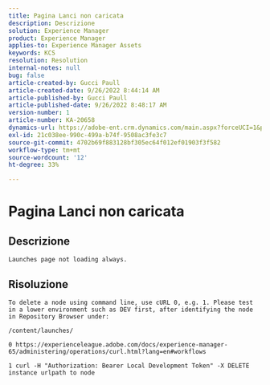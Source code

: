 ```yaml
---
title: Pagina Lanci non caricata
description: Descrizione
solution: Experience Manager
product: Experience Manager
applies-to: Experience Manager Assets
keywords: KCS
resolution: Resolution
internal-notes: null
bug: false
article-created-by: Gucci Paull
article-created-date: 9/26/2022 8:44:14 AM
article-published-by: Gucci Paull
article-published-date: 9/26/2022 8:48:17 AM
version-number: 1
article-number: KA-20658
dynamics-url: https://adobe-ent.crm.dynamics.com/main.aspx?forceUCI=1&pagetype=entityrecord&etn=knowledgearticle&id=692ed75e-773d-ed11-9db1-0022480867bd
exl-id: 21c038ee-990c-499a-b74f-9508ac3fe3c7
source-git-commit: 4702b69f883128bf305ec64f012ef01903f3f582
workflow-type: tm+mt
source-wordcount: '12'
ht-degree: 33%

---
```


# Pagina Lanci non caricata

## Descrizione


`Launches page not loading always.`


## Risoluzione


`To delete a node using command line, use cURL 0, e.g. 1. Please test in a lower environment such as DEV first, after identifying the node in Repository Browser under:`

`/content/launches/`

`0 https://experienceleague.adobe.com/docs/experience-manager-65/administering/operations/curl.html?lang=en#workflows`

`1 curl -H "Authorization: Bearer Local Development Token" -X DELETE instance urlpath to node`
